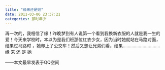 ```yaml
---
title: "缘来还是她"
date: 2011-03-06 23:37:21
categories: 那时年少
---
```

再一次的，我相信了缘！昨晚梦到有人说第一个看到我换新衣服的人就是我一生的爱！今天来学校时，本以为是我们班那位红衣少女，因为当时她就站在马路对面，结果过马路时
，她却上了公交车！然后又想让兄弟们看，结果…………………………  
缘 来 还 是 她

——本文最早发表于QQ空间

  

